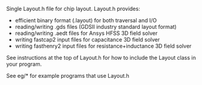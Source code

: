 Single Layout.h file for chip layout.  Layout.h provides:

<ul>
<li>efficient binary format (.layout) for both traversal and I/O</li>
<li>reading/writing .gds files (GDSII industry standard layout format)</li>
<li>reading/writing .aedt files for Ansys HFSS 3D field solver</li> 
<li>writing fastcap2 input files for capacitance 3D field solver</li>
<li>writing fasthenry2 input files for resistance+inductance 3D field solver</li>
</ul>

<p>
See instructions at the top of Layout.h for how to include the Layout class in your program.</p>

<p>
See eg/* for example programs that use Layout.h</p>
